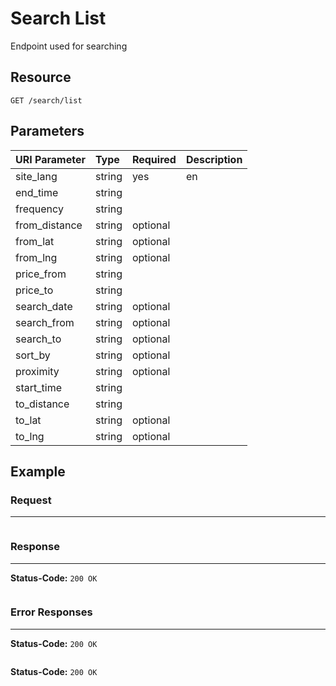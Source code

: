 # Search List

Endpoint used for searching

## Resource

```
GET /search/list
```

## Parameters


| URI Parameter | Type   | Required | Description |
|:--------------|:-------|:---------|:------------|
| site_lang     | string | yes      | en          |
| end_time      | string |          |             |
| frequency     | string |          |             |
| from_distance | string | optional |             |
| from_lat      | string | optional |             |
| from_lng      | string | optional |             |
| price_from    | string |          |             |
| price_to      | string |          |             |
| search_date   | string | optional |             |
| search_from   | string | optional |             |
| search_to     | string | optional |             |
| sort_by       | string | optional |             |
| proximity     | string | optional |             |
| start_time    | string |          |             |
| to_distance   | string |          |             |
| to_lat        | string | optional |             |
| to_lng        | string | optional |             |

<!--Comments : search_from or search_to, either any of the one is only required.
Comments : (to_lat & to_lng) or (from_lat & from_lng), either any of the one is only required.
-->

## Example

### Request
***

```curl

```

### Response
***

**Status-Code:** ```200 OK```

```json

```


### Error Responses
***

**Status-Code:** ```200 OK```


```json

```

**Status-Code:** ```200 OK```

```json

```
